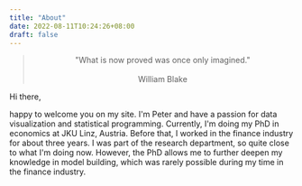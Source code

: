 ```yaml
---
title: "About"
date: 2022-08-11T10:24:26+08:00
draft: false
---
```


<center><blockquote>"What is now proved was once only imagined."</br></br>William Blake</blockquote></center>

<div id="about-text">

Hi there, 

happy to welcome you on my site. I'm Peter and have a passion for data visualization and statistical programming. Currently, I'm doing my PhD in economics at JKU Linz, Austria. 
Before that, I worked in the finance industry for about three years. I was part of the research department, so quite close to what I'm doing now. However, 
the PhD allows me to further deepen my knowledge in model building, which was rarely possible during my time in the finance industry.

</div>

